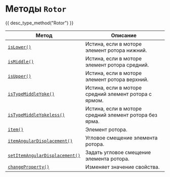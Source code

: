 # Методы `Rotor`
{{ desc_type_method("Rotor") }}

| Метод                                 | Описание                                                |
|-------------------------------------------|----------------------------------------------------------|
| [`isLower()`](./isLower.md) | Истина, если в моторе элемент ротора нижний. |
| [`isMiddle()`](./isMiddle.md) | Истина, если в моторе элемент ротора средний. |
| [`isUpper()`](./isUpper.md) | Истина, если в моторе элемент ротора верхний. |
| [`isTypeMiddleYoke()`](./isTypeMiddleYoke.md) |  Истина, если в моторе средний элемент ротора с ярмом. |
| [`isTypeMiddleYokeless()`](./isTypeMiddleYokeless.md) |  Истина, если в моторе средний элемент ротора без ярма. |
| [`item()`](./item.md) | Элемент ротора. |
| [`itemAngularDisplacement()`](./itemAngularDisplacement.md) | Угловое смещение элемента ротора. |
| [`setItemAngularDisplacement()`](./setItemAngularDisplacement.md) | Задать угловое смещение элемента ротора. |
| [`changeProperty()`](./changeProperty.md) | Изменяет значение свойства. |
